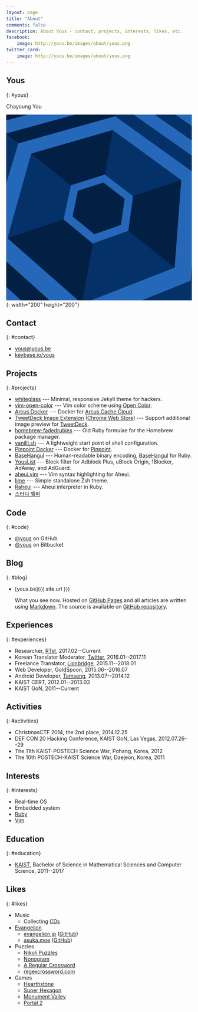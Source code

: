 ```yaml
---
layout: page
title: "About"
comments: false
description: About Yous - contact, projects, interests, likes, etc.
facebook:
    image: http://yous.be/images/about/yous.png
twitter_card:
    image: http://yous.be/images/about/yous.png
---
```


## Yous
{: #yous}

Chayoung You

![Yous](/images/about/yous.png){: width="200" height="200"}

## Contact
{: #contact}

- <yous@yous.be>
- [keybase.io/yous](https://keybase.io/yous)

## Projects
{: #projects}

- [whiteglass](https://github.com/yous/whiteglass) --- Minimal, responsive Jekyll theme for hackers.
- [vim-open-color](https://github.com/yous/vim-open-color) --- Vim color scheme using [Open Color](https://yeun.github.io/open-color/).
- [Arcus Docker](https://github.com/yous/arcus-docker) --- Docker for [Arcus Cache Cloud](https://github.com/naver/arcus).
- [TweetDeck Image Extension](https://github.com/yous/tweetdeck_image_extension) ([Chrome Web Store](https://chrome.google.com/webstore/detail/tweetdeck-image-extension/pnbmleebcgilngfaiijcijbogkeiglml)) --- Support additional image preview for [TweetDeck](https://tweetdeck.twitter.com).
- [homebrew-fadedrubies](https://github.com/yous/homebrew-fadedrubies) --- Old Ruby formulae for the Homebrew package manager.
- [vanilli.sh](https://github.com/yous/vanilli.sh) --- A lightweight start point of shell configuration.
- [Pinpoint Docker](https://github.com/yous/pinpoint-docker) --- Docker for [Pinpoint](https://github.com/naver/pinpoint).
- [BaseHangul](https://github.com/yous/basehangul) --- Human-readable binary encoding, [BaseHangul](https://basehangul.github.io) for Ruby.
- [YousList](https://github.com/yous/YousList) --- Block filter for Adblock Plus, uBlock Origin, 1Blocker, AdAway, and AdGuard.
- [aheui.vim](https://github.com/yous/aheui.vim) --- Vim syntax highlighting for Aheui.
- [lime](https://github.com/yous/lime) --- Simple standalone Zsh theme.
- [Raheui](https://github.com/yous/raheui) --- Aheui interpreter in Ruby.
- [스터디 헬퍼](https://play.google.com/store/apps/details?id=kr.co.tamseng.StudyHelper)

## Code
{: #code}

- [@yous](https://github.com/yous) on GitHub
- [@yous](https://bitbucket.org/yous) on Bitbucket

## Blog
{: #blog}

- [yous.be]({{ site.url }})

    What you see now. Hosted on [GitHub Pages](https://pages.github.com) and all
    articles are written using
    [Markdown](http://daringfireball.net/projects/markdown/). The source is
    available on [GitHub repository](https://github.com/yous/yous.be).

## Experiences
{: #experiences}

- Researcher, [RTst](http://rtst.co.kr), 2017.02--Current
- Korean Translator Moderator, [Twitter](https://twitter.com), 2016.01--2017.11
- Freelance Translator, [Lionbridge](http://www.lionbridge.com), 2015.11--2018.01
- Web Developer, GoldSpoon, 2015.06--2016.07
- Android Developer, [Tamseng](http://tamseng.co.kr), 2013.07--2014.12
- KAIST CERT, 2012.01--2013.03
- KAIST GoN, 2011--Current

## Activities
{: #activities}

- ChristmasCTF 2014, the 2nd place, 2014.12.25
- DEF CON 20 Hacking Conference, KAIST GoN, Las Vegas, 2012.07.26--29
- The 11th KAIST-POSTECH Science War, Pohang, Korea, 2012
- The 10th POSTECH-KAIST Science War, Daejeon, Korea, 2011

## Interests
{: #interests}

- Real-time OS
- Embedded system
- [Ruby](https://www.ruby-lang.org)
- [Vim](http://www.vim.org)

## Education
{: #education}

- [KAIST](http://www.kaist.ac.kr), Bachelor of Science in Mathematical Sciences and Computer Science, 2011--2017

## Likes
{: #likes}

- Music
    - Collecting [CDs](/about/cds/)
- [Evangelion](http://www.evangelion.co.jp)
    - [evangelion.jp](http://evangelion.jp) ([GitHub](https://github.com/yous/evangelion.jp))
    - [asuka.moe](http://asuka.moe) ([GitHub](https://github.com/yous/asuka.moe))
- Puzzles
    - [Nikoli Puzzles](http://nikoli.co.jp/en/puzzles/)
    - [Nonogram](http://en.wikipedia.org/wiki/Nonogram)
    - [A Regular Crossword](http://web.mit.edu/puzzle/www/2013/coinheist.com/rubik/a_regular_crossword/index.html)
    - [regexcrossword.com](http://regexcrossword.com)
- Games
    - [Hearthstone](https://playhearthstone.com)
    - [Super Hexagon](http://superhexagon.com)
    - [Monument Valley](http://www.monumentvalleygame.com)
    - [Portal 2](http://www.thinkwithportals.com)
